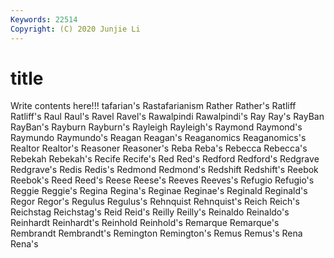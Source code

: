 ```yaml
---
Keywords: 22514
Copyright: (C) 2020 Junjie Li
---
```


# title

Write contents here!!!
tafarian's 
Rastafarianism 
Rather 
Rather's 
Ratliff 
Ratliff's 
Raul
Raul's 
Ravel 
Ravel's 
Rawalpindi 
Rawalpindi's 
Ray 
Ray's 
RayBan 
RayBan's 
Rayburn
Rayburn's 
Rayleigh 
Rayleigh's 
Raymond 
Raymond's 
Raymundo 
Raymundo's 
Reagan 
Reagan's 
Reaganomics
Reaganomics's 
Realtor 
Realtor's 
Reasoner 
Reasoner's 
Reba 
Reba's 
Rebecca 
Rebecca's 
Rebekah
Rebekah's 
Recife 
Recife's 
Red 
Red's 
Redford 
Redford's 
Redgrave 
Redgrave's 
Redis
Redis's 
Redmond 
Redmond's 
Redshift 
Redshift's 
Reebok 
Reebok's 
Reed 
Reed's 
Reese
Reese's 
Reeves 
Reeves's 
Refugio 
Refugio's 
Reggie 
Reggie's 
Regina 
Regina's 
Reginae
Reginae's 
Reginald 
Reginald's 
Regor 
Regor's 
Regulus 
Regulus's 
Rehnquist 
Rehnquist's 
Reich
Reich's 
Reichstag 
Reichstag's 
Reid 
Reid's 
Reilly 
Reilly's 
Reinaldo 
Reinaldo's 
Reinhardt
Reinhardt's 
Reinhold 
Reinhold's 
Remarque 
Remarque's 
Rembrandt 
Rembrandt's 
Remington 
Remington's 
Remus
Remus's 
Rena 
Rena's 
